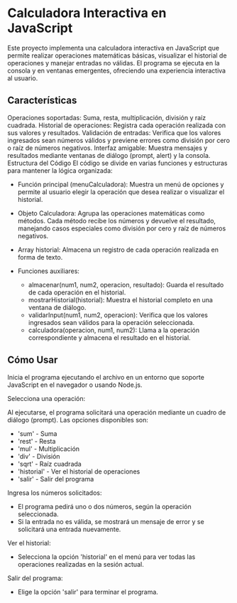 # Calculadora Interactiva en JavaScript
Este proyecto implementa una calculadora interactiva en JavaScript que permite realizar operaciones matemáticas básicas, visualizar el historial de operaciones y manejar entradas no válidas. El programa se ejecuta en la consola y en ventanas emergentes, ofreciendo una experiencia interactiva al usuario.

## Características
Operaciones soportadas: Suma, resta, multiplicación, división y raíz cuadrada.
Historial de operaciones: Registra cada operación realizada con sus valores y resultados.
Validación de entradas: Verifica que los valores ingresados sean números válidos y previene errores como división por cero o raíz de números negativos.
Interfaz amigable: Muestra mensajes y resultados mediante ventanas de diálogo (prompt, alert) y la consola.
Estructura del Código
El código se divide en varias funciones y estructuras para mantener la lógica organizada:

- Función principal (menuCalculadora): Muestra un menú de opciones y permite al usuario elegir la operación que desea realizar o visualizar el historial.

- Objeto Calculadora: Agrupa las operaciones matemáticas como métodos. Cada método recibe los números y devuelve el resultado, manejando casos especiales como división por cero y raíz de números negativos.

- Array historial: Almacena un registro de cada operación realizada en forma de texto.

- Funciones auxiliares:

  - almacenar(num1, num2, operacion, resultado): Guarda el resultado de cada operación en el historial.
  - mostrarHistorial(historial): Muestra el historial completo en una ventana de diálogo.
  - validarInput(num1, num2, operacion): Verifica que los valores ingresados sean válidos para la operación seleccionada.
  - calculadora(operacion, num1, num2): Llama a la operación correspondiente y almacena el resultado en el historial.
    
## Cómo Usar
Inicia el programa ejecutando el archivo en un entorno que soporte JavaScript en el navegador o usando Node.js.

Selecciona una operación:

Al ejecutarse, el programa solicitará una operación mediante un cuadro de diálogo (prompt).
Las opciones disponibles son:
  - 'sum' - Suma
  - 'rest' - Resta
  - 'mul' - Multiplicación
  - 'div' - División
  - 'sqrt' - Raíz cuadrada
  - 'historial' - Ver el historial de operaciones
  - 'salir' - Salir del programa

Ingresa los números solicitados:
  - El programa pedirá uno o dos números, según la operación seleccionada.
  - Si la entrada no es válida, se mostrará un mensaje de error y se solicitará una entrada nuevamente.
    
Ver el historial:
  - Selecciona la opción 'historial' en el menú para ver todas las operaciones realizadas en la sesión actual.

Salir del programa:
  - Elige la opción 'salir' para terminar el programa.
